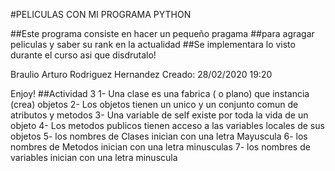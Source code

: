 #PELICULAS CON MI PROGRAMA PYTHON

##Este programa consiste en hacer un pequeño pragama
##para agragar peliculas y saber su rank en la actualidad
##Se implementara lo visto durante el curso asi que disdrutalo!

Braulio Arturo Rodriguez Hernandez 
Creado: 28/02/2020 19:20

Enjoy!
##Actividad 3
1- Una clase es una fabrica ( o plano) que instancia (crea) objetos 
2- Los objetos tienen un unico  y un conjunto comun de atributos y metodos
3- Una variable de self existe por toda la vida de un objeto
4- Los metodos publicos tienen acceso a las variables locales de sus objetos
5- los nombres de Clases inician con una letra Mayuscula
6- los nombres de Metodos inician con una letra minusculas
7- los nombres de variables inician con una letra minuscula
